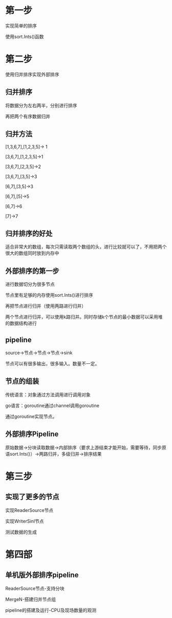 # 第一步
实现简单的排序

使用sort.Ints()函数
# 第二步
使用归并排序实现外部排序
## 归并排序
将数据分为左右两半，分别进行排序

再把两个有序数据归并
## 归并方法
[1,3,6,7],[1,2,3,5]-> 1

[3,6,7],[1,2,3,5]->1

[3,6,7],[2,3,5]->2

[3,6,7],[3,5]->3

[6,7],[3,5]->3

[6,7],[5]->5

[6,7]->6

[7]->7
## 归并排序的好处
适合非常大的数组，每次只需读取两个数组的头，进行比较就可以了，不用把两个很大的数组同时放到内存中
## 外部排序的第一步
进行数据切分为很多节点

节点里有足够的内存使用sort.Ints()进行排序

再把节点进行归并（使用两路进行归并）

两个节点进行归并，可以使用k路归并。同时存储k个节点的最小数据可以采用堆的数据结构进行

## pipeline
source->节点->节点->节点->sink

节点可以有很多输出，很多输入。数量不一定。

## 节点的组装
传统语言：对象通过方法调用进行调用对象

go语言：goroutine通过channel调用goroutine

通过goroutine实现节点。
## 外部排序Pipeline
原始数据->分块读取数据->内部排序（要求上游结束才能开始，需要等待，同步原语sort.Ints()）->两路归并，多级归并->排序结果
# 第三步
## 实现了更多的节点
实现ReaderSource节点

实现WriterSinl节点

测试数据的生成
# 第四部
## 单机版外部排序pipeline
ReaderSource节点-支持分块

MergeN-搭建归并节点组

pipeline的搭建及运行-CPU及现场数量的观测
